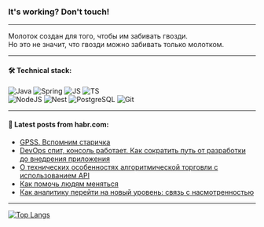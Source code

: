### It's working? Don't touch!

---
Молоток создан для того, чтобы им забивать гвозди. <br>
Но это не значит, что гвозди можно забивать только молотком.

---

#### 🛠️ Technical stack:

![Java](https://img.shields.io/badge/Java-informational?logo=Oracle&style=flat&logoColor=white&color=FF4500)
![Spring](https://img.shields.io/badge/SpringBoot-informational?logo=SpringBoot&style=flat&logoColor=white&color=6495ED)
![JS](https://img.shields.io/badge/JS-informational?logo=javaScript&style=flat&logoColor=black&color=F7Df1E)
![TS](https://img.shields.io/badge/TypeScript-informational?logo=typeScript&style=flat&logoColor=black&color=0667A8)  <br>
![NodeJS](https://img.shields.io/badge/NodeJS-informational?logo=node.js&style=flat&logoColor=white&color=43853D)
![Nest](https://img.shields.io/badge/NestJS-informational?logo=NestJS&style=flat&logoColor=white&color=red)
![PostgreSQL](https://img.shields.io/badge/PostgreSQL-informational?logo=PostgreSQL&style=flat&logoColor=white&color=DAA520)
![Git](https://img.shields.io/badge/Git-informational?logo=git&style=flat&logoColor=white&color=778899)

___

#### 💬 Latest posts from habr.com:

<!-- BLOG-POST-LIST:START -->
- [GPSS. Вспомним старичка](https://habr.com/ru/articles/747298/?utm_source=habrahabr&utm_medium=rss&utm_campaign=747298)
- [DevOps спит, консоль работает. Как сократить путь от разработки до внедрения приложения](https://habr.com/ru/companies/dbraincloud/articles/747262/?utm_source=habrahabr&utm_medium=rss&utm_campaign=747262)
- [О технических особенностях алгоритмической торговли с использованием API](https://habr.com/ru/articles/747276/?utm_source=habrahabr&utm_medium=rss&utm_campaign=747276)
- [Как помочь людям меняться](https://habr.com/ru/companies/oleg-bunin/articles/719758/?utm_source=habrahabr&utm_medium=rss&utm_campaign=719758)
- [Как аналитику перейти на новый уровень: связь с насмотренностью](https://habr.com/ru/articles/747256/?utm_source=habrahabr&utm_medium=rss&utm_campaign=747256)
<!-- BLOG-POST-LIST:END -->

---
[![Top Langs](https://github-readme-stats-git-master-advtsetting-gmailcom.vercel.app/api/top-langs/?username=zloylis&langs_count=10&hide_title=false&title_color=e6edf3&size_weight=0.5&count_weight=0.5&layout=compact&hide_border=true&theme=dracula)](https://github.com/zloylis)

<!-- ![GitHub stats](https://github-readme-stats-git-master-advtsetting-gmailcom.vercel.app/api?username=zloylis&show_icons=true&hide_border=true&theme=dracula&hide_title=true&include_all_commits=true&count_private=true&hide=contribs&hide_rank=true) -->
